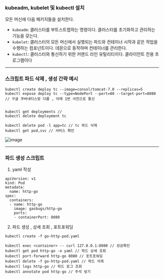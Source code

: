 ### **kubeadm, kubelet 및 kubectl 설치**

모든 머신에 다음 패키지들을 설치한다.

- `kubeadm`: 클러스터를 부트스트랩하는 명령이다. 클러스터를 초기화하고 관리하는 기능을 갖는다.
- `kubelet`: 클러스터의 모든 머신에서 실행되는 파드와 컨테이너 시작과 같은 작업을 수행하는 컴포넌트이다. 데몬으로 동작하며 컨테이너를 관리한다.
- `kubectl`: 클러스터와 통신하기 위한 커맨드 라인 유틸리티이다. 클라이언트 전용 프로그램이다

---

### 스크립트 파드 삭제 , 생성 간략 예시

```
kubectl create deploy tc --image=consol/tomcat-7.0 --replicas=5
kubectl expose deploy tc --type=NodePort --port=80 --target-port=8080 // 구글 쿠버네티스랑 다름 , 아래 1번 사진으로 통신


kubectl get deployments // 
kubectl delete deployment tc 

kubectl delete pod -l app=tc // tc 파드 삭제
kubectl get pod,svc // 서비스 확인
```

![image](https://github.com/user-attachments/assets/888b37c1-0d9c-4bb5-8049-0f9e619e6270)


--- 
### 파드 생성 스크립트
1. yaml 작성
```
apiVersion: v1
kind: Pod
metadata:
  name: http-go
spec:
  containers:
  - name: http-go
    image: gasbugs/http-go
    ports:
    - containerPort: 8080
```
2. 파드 생성 , 상세 조회 , 포트포워딩
```
kubectl create -f go-http-pod.yaml

kubectl exec <container> -- curl 127.0.0.1:8080 // 성공확인
kubectl get pod http-go -o yaml // 파드 상세 조회
kubectl port-forward http-go 8080 // 포트포워딩
kubectl delete -f go-http-pod.yaml // 파드 삭제
kubectl logs http-go // 파드 로그 조회
kubectl annotate pod http-go // 주석 넣기




```

  
